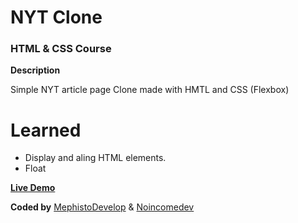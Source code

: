# NYT Clone

### HTML & CSS Course

**Description**

Simple NYT article page Clone made with HMTL and CSS (Flexbox)

# Learned

- Display and aling HTML elements.
- Float

[**Live Demo**](https://rawcdn.githack.com/MephistoDevelop/nyt-clone/e581677a27bbde2f4446c4daf6a7881331753c52/index.html)

**Coded by**
[MephistoDevelop](https://www.github.com/mephistodevelop) & [Noincomedev](https://www.github.com/noincomedev)

